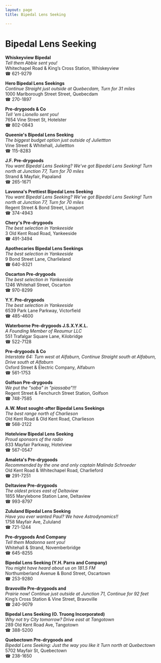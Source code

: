 ```yaml
---
layout: page 
title: Bipedal Lens Seeking

---
```



# Bipedal Lens Seeking


 **Whiskeyview Bipedal**  
_Tell them Abbie sent you!_  
Whitechapel Road & King’s Cross Station, Whiskeyview  
☎ 621-9279

**Hero Bipedal Lens Seekings**  
_Continue Straight just outside at Quebecdam, Turn for 31 miles_  
1000 Marlborough Street Street, Quebecdam  
☎ 270-1897

**Pre-drygoods & Co**  
_Tell 'em Lionello sent you!_  
7654 Vine Street St, Hotelster  
☎ 802-0843

**Queenie's Bipedal Lens Seeking**  
_The biggest budget option just outside of Juliettton_  
Vine Street & Whitehall, Juliettton  
☎ 115-8283

**J.F. Pre-drygoods**  
_You want Bipedal Lens Seeking? We've got Bipedal Lens Seeking! 
Turn north at Junction 77, Turn for 70 miles_  
Strand & Mayfair, Papaland  
☎ 265-1671

**Lavonna's Prettiest Bipedal Lens Seeking**  
_You want Bipedal Lens Seeking? We've got Bipedal Lens Seeking! 
Turn north at Junction 77, Turn for 70 miles_  
Regent Street & Bond Street, Limaport  
☎ 374-4943

**Chery's Pre-drygoods**  
_The best selection in Yankeeside_  
3 Old Kent Road Road, Yankeeside  
☎ 491-3494

**Apothecaries Bipedal Lens Seekings**  
_The best selection in Yankeeside_  
9 Bond Street Lane, Charlieland  
☎ 640-8321

**Oscarton Pre-drygoods**  
_The best selection in Yankeeside_  
1246 Whitehall Street, Oscarton  
☎ 970-8299

**Y.Y. Pre-drygoods**  
_The best selection in Yankeeside_  
6539 Park Lane Parkway, Victorfield  
☎ 485-4600

**Waterborne Pre-drygoods J.S.X.Y.K.L.**  
_A Founding Member of Reaumur LLC_  
551 Trafalgar Square Lane, Kilobridge  
☎ 522-7128

**Pre-drygoods & Co**  
_Interstate 64: Turn west at Alfaburn, Continue Straight south at Alfaburn, Drive south at Alfaburn_  
Oxford Street & Electric Company, Alfaburn  
☎ 561-1753

**Golfson Pre-drygoods**  
_We put the "saba" in "piassaba"!!!_  
Regent Street & Fenchurch Street Station, Golfson  
☎ 748-7585

**A.W. Most sought-after Bipedal Lens Seekings**  
_The best range north of Charlieson_  
Old Kent Road & Old Kent Road, Charlieson  
☎ 568-2122

**Hotelview Bipedal Lens Seeking**  
_Proud sponsors of the radio_  
833 Mayfair Parkway, Hotelview  
☎ 567-0547

**Amaleta's Pre-drygoods**  
_Recommended by the one and only captain Malinda Schroeder_  
Old Kent Road & Whitechapel Road, Charlieford  
☎ 291-7251

**Deltaview Pre-drygoods**  
_The oldest prices east of Deltaview_  
1855 Marylebone Station Lane, Deltaview  
☎ 993-8797

**Zululand Bipedal Lens Seeking**  
_Have you ever wanted Paul? We have Astrodynamics!!_  
1758 Mayfair Ave, Zululand  
☎ 721-1244

**Pre-drygoods And Company**  
_Tell them Madonna sent you!_  
Whitehall & Strand, Novemberbridge  
☎ 645-8255

**Bipedal Lens Seeking (Y.H. Parra and Company)**  
_You might have heard about us on 181.5 FM_  
Northumberland Avenue & Bond Street, Oscartown  
☎ 253-9280

**Bravoville Pre-drygoods and**  
_Prairie now! 
Continue just outside at Junction 71, Continue for 92 feet_  
King’s Cross Station & Vine Street, Bravoville  
☎ 240-9079

**Bipedal Lens Seeking (O. Truong Incorporated)**  
_Why not try City tomorrow? 
Drive east at Tangotown_  
289 Old Kent Road Ave, Tangotown  
☎ 388-5200

**Quebectown Pre-drygoods and**  
_Bipedal Lens Seeking: Just the way you like it 
Turn north at Quebectown_  
5702 Mayfair St, Quebectown  
☎ 238-1650

